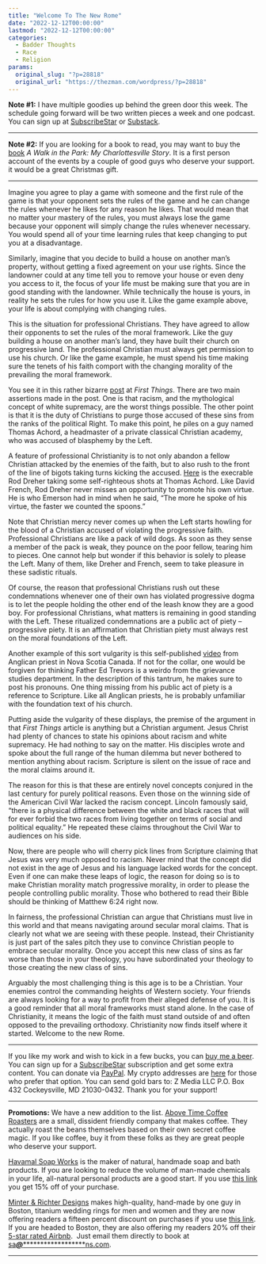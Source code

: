 ```yaml
---
title: "Welcome To The New Rome"
date: "2022-12-12T00:00:00"
lastmod: "2022-12-12T00:00:00"
categories:
  - Badder Thoughts
  - Race
  - Religion
params:
  original_slug: "?p=28818"
  original_url: "https://thezman.com/wordpress/?p=28818"
---
```


**Note \#1:** I have multiple goodies up behind the green door this
week. The schedule going forward will be two written pieces a week and
one podcast. You can sign up at
<a href="https://www.subscribestar.com/the-z-blog" rel="noopener"
target="_blank">SubscribeStar</a> or
<a href="https://thedissident.substack.com/" rel="noopener"
target="_blank">Substack</a>.

------------------------------------------------------------------------

**Note \#2:** If you are looking for a book to read, you may want to buy
the <a href="https://www.amazon.com/dp/B0BNV2FYDY" rel="noopener"
target="_blank">book</a> *A Walk in the Park: My Charlottesville Story*.
It is a first person account of the events by a couple of good guys who
deserve your support. it would be a great Christmas gift.

------------------------------------------------------------------------

Imagine you agree to play a game with someone and the first rule of the
game is that your opponent sets the rules of the game and he can change
the rules whenever he likes for any reason he likes. That would mean
that no matter your mastery of the rules, you must always lose the game
because your opponent will simply change the rules whenever necessary.
You would spend all of your time learning rules that keep changing to
put you at a disadvantage.

Similarly, imagine that you decide to build a house on another man’s
property, without getting a fixed agreement on your use rights. Since
the landowner could at any time tell you to remove your house or even
deny you access to it, the focus of your life must be making sure that
you are in good standing with the landowner. While technically the house
is yours, in reality he sets the rules for how you use it. Like the game
example above, your life is about complying with changing rules.

This is the situation for professional Christians. They have agreed to
allow their opponents to set the rules of the moral framework. Like the
guy building a house on another man’s land, they have built their church
on progressive land. The professional Christian must always get
permission to use his church. Or like the game example, he must spend
his time making sure the tenets of his faith comport with the changing
morality of the prevailing the moral framework.

You see it in this rather bizarre <a
href="https://www.firstthings.com/web-exclusives/2022/12/identity-politics-on-the-right"
rel="noopener" target="_blank">post</a> at *First Things*. There are two
main assertions made in the post. One is that racism, and the
mythological concept of white supremacy, are the worst things possible.
The other point is that it is the duty of Christians to purge those
accused of these sins from the ranks of the political Right. To make
this point, he piles on a guy named Thomas Achord, a headmaster of a
private classical Christian academy, who was accused of blasphemy by the
Left.

A feature of professional Christianity is to not only abandon a fellow
Christian attacked by the enemies of the faith, but to also rush to the
front of the line of bigots taking turns kicking the accused. <a
href="https://www.theamericanconservative.com/thomas-achord-confesses/"
rel="noopener" target="_blank">Here</a> is the execrable Rod Dreher
taking some self-righteous shots at Thomas Achord. Like David French,
Rod Dreher never misses an opportunity to promote his own virtue. He is
who Emerson had in mind when he said, “The more he spoke of his virtue,
the faster we counted the spoons.”

Note that Christian mercy never comes up when the Left starts howling
for the blood of a Christian accused of violating the progressive faith.
Professional Christians are like a pack of wild dogs. As soon as they
sense a member of the pack is weak, they pounce on the poor fellow,
tearing him to pieces. One cannot help but wonder if this behavior is
solely to please the Left. Many of them, like Dreher and French, seem to
take pleasure in these sadistic rituals.

Of course, the reason that professional Christians rush out these
condemnations whenever one of their own has violated progressive dogma
is to let the people holding the other end of the leash know they are a
good boy. For professional Christians, what matters is remaining in good
standing with the Left. These ritualized condemnations are a public act
of piety – progressive piety. It is an affirmation that Christian piety
must always rest on the moral foundations of the Left.

Another example of this sort vulgarity is this self-published
<a href="https://www.youtube.com/watch?v=sQmKCl27IwM" rel="noopener"
target="_blank">video</a> from Anglican priest in Nova Scotia Canada. If
not for the collar, one would be forgiven for thinking Father Ed Trevors
is a weirdo from the grievance studies department. In the description of
this tantrum, he makes sure to post his pronouns. One thing missing from
his public act of piety is a reference to Scripture. Like all Anglican
priests, he is probably unfamiliar with the foundation text of his
church.

Putting aside the vulgarity of these displays, the premise of the
argument in that *First Things* article is anything but a Christian
argument. Jesus Christ had plenty of chances to state his opinions about
racism and white supremacy. He had nothing to say on the matter. His
disciples wrote and spoke about the full range of the human dilemma but
never bothered to mention anything about racism. Scripture is silent on
the issue of race and the moral claims around it.

The reason for this is that these are entirely novel concepts conjured
in the last century for purely political reasons. Even those on the
winning side of the American Civil War lacked the racism concept.
Lincoln famously said, “there is a physical difference between the white
and black races that will for ever forbid the two races from living
together on terms of social and political equality.” He repeated these
claims throughout the Civil War to audiences on his side.

Now, there are people who will cherry pick lines from Scripture claiming
that Jesus was very much opposed to racism. Never mind that the concept
did not exist in the age of Jesus and his language lacked words for the
concept. Even if one can make these leaps of logic, the reason for doing
so is to make Christian morality match progressive morality, in order to
please the people controlling public morality. Those who bothered to
read their Bible should be thinking of Matthew 6:24 right now.

In fairness, the professional Christian can argue that Christians must
live in this world and that means navigating around secular moral
claims. That is clearly not what we are seeing with these people.
Instead, their Christianity is just part of the sales pitch they use to
convince Christian people to embrace secular morality. Once you accept
this new class of sins as far worse than those in your theology, you
have subordinated your theology to those creating the new class of sins.

Arguably the most challenging thing is this age is to be a Christian.
Your enemies control the commanding heights of Western society. Your
friends are always looking for a way to profit from their alleged
defense of you. It is a good reminder that all moral frameworks must
stand alone. In the case of Christianity, it means the logic of the
faith must stand outside of and often opposed to the prevailing
orthodoxy. Christianity now finds itself where it started. Welcome to
the new Rome.

------------------------------------------------------------------------

If you like my work and wish to kick in a few bucks, you can
<a href="https://www.buymeacoffee.com/mujolulu" rel="noopener"
target="_blank">buy me a beer</a>. You can sign up for a
<a href="https://www.subscribestar.com/the-z-blog" rel="noopener"
target="_blank">SubscribeStar</a> subscription and get some extra
content. You can donate via <a
href="https://www.paypal.com/donate/?cmd=_s-xclick&amp;hosted_button_id=UDAS2Q8JYA6CN&amp;source=url"
rel="noopener" target="_blank">PayPal</a>. My crypto addresses are
<a href="https://thezman.com/wordpress/?page_id=22713" rel="noopener"
target="_blank">here</a> for those who prefer that option. You can send
gold bars to: Z Media LLC P.O. Box 432 Cockeysville, MD 21030-0432.
Thank you for your support!

------------------------------------------------------------------------

**Promotions:** We have a new addition to the list.
<a href="https://abovetimecoffee.com/" rel="noopener"
target="_blank">Above Time Coffee Roasters</a> are a small, dissident
friendly company that makes coffee. They actually roast the beans
themselves based on their own secret coffee magic. If you like coffee,
buy it from these folks as they are great people who deserve your
support.

<a href="https://havamalsoapworks.com/" rel="noopener"
target="_blank">Havamal Soap Works</a> is the maker of natural, handmade
soap and bath products. If you are looking to reduce the volume of
man-made chemicals in your life, all-natural personal products are a
good start. If you use
<a href="https://havamalsoapworks.com/discount/ZMAN" rel="noopener"
target="_blank">this link</a> you get 15% off of your purchase.

<a href="https://www.minterandrichterdesigns.com/"
rel="noreferrer nofollow noopener" target="_blank">Minter &amp; Richter
Designs</a> makes high-quality, hand-made by one guy in Boston, titanium
wedding rings for men and women and they are now offering readers a
fifteen percent discount on purchases if you use
<a href="https://www.minterandrichterdesigns.com/discount/ZMAN"
rel="noreferrer nofollow noopener" target="_blank">this link</a>.
<span class="highlight"><span class="colour"><span class="font"><span class="size">If
you are headed to Boston, they are also offering my readers 20% off
their <a
href="https://www.airbnb.com/users/7988017/listings?user_id=7988017&amp;s=3"
rel="noopener noreferrer" target="_blank">5-star rated Airbnb</a>.  Just
email them directly to book at
<a href="mailto:sa***@*********************ns.com"
data-original-string="VkO1220VPxYWpnjSODFeYg==cb74+/la3AISJ5KMA6Hr6bbgDMV8lzGbJidfCzUnWAyZz+5AbwVPJg1aGtdJEP1E3/k"><span
class="apbct-email-encoder"
data-original-string="zYGtEKFId+kdSrPjIFQbFA==cb7/mV/lNXdKcpbgUfGcllDGmqZMUAsOcmajYU7qN77flaCtPiPiK4QXMCoN7PKu7fW"
title="This contact has been encoded by Anti-Spam by CleanTalk. Click to decode. To finish the decoding make sure that JavaScript is enabled in your browser.">sa<span
class="apbct-blur">***</span>@<span
class="apbct-blur">*********************</span>ns.com</span></a>.</span></span></span></span>

------------------------------------------------------------------------

